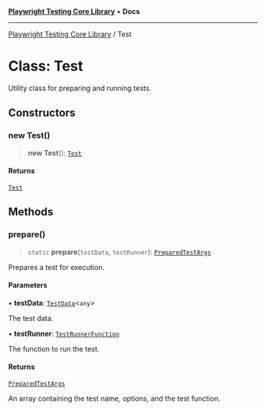 [**Playwright Testing Core Library**](../README.md) • **Docs**

***

[Playwright Testing Core Library](../README.md) / Test

# Class: Test

Utility class for preparing and running tests.

## Constructors

### new Test()

> **new Test**(): [`Test`](Test.md)

#### Returns

[`Test`](Test.md)

## Methods

### prepare()

> `static` **prepare**(`testData`, `testRunner`): [`PreparedTestArgs`](../type-aliases/PreparedTestArgs.md)

Prepares a test for execution.

#### Parameters

• **testData**: [`TestData`](../type-aliases/TestData.md)\<`any`\>

The test data.

• **testRunner**: [`TestRunnerFunction`](../type-aliases/TestRunnerFunction.md)

The function to run the test.

#### Returns

[`PreparedTestArgs`](../type-aliases/PreparedTestArgs.md)

An array containing the test name, options, and the test function.
